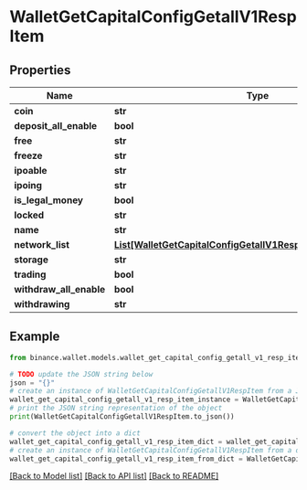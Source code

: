 # WalletGetCapitalConfigGetallV1RespItem


## Properties

Name | Type | Description | Notes
------------ | ------------- | ------------- | -------------
**coin** | **str** |  | [optional] 
**deposit_all_enable** | **bool** |  | [optional] 
**free** | **str** |  | [optional] 
**freeze** | **str** |  | [optional] 
**ipoable** | **str** |  | [optional] 
**ipoing** | **str** |  | [optional] 
**is_legal_money** | **bool** |  | [optional] 
**locked** | **str** |  | [optional] 
**name** | **str** |  | [optional] 
**network_list** | [**List[WalletGetCapitalConfigGetallV1RespItemNetworkListInner]**](WalletGetCapitalConfigGetallV1RespItemNetworkListInner.md) |  | [optional] 
**storage** | **str** |  | [optional] 
**trading** | **bool** |  | [optional] 
**withdraw_all_enable** | **bool** |  | [optional] 
**withdrawing** | **str** |  | [optional] 

## Example

```python
from binance.wallet.models.wallet_get_capital_config_getall_v1_resp_item import WalletGetCapitalConfigGetallV1RespItem

# TODO update the JSON string below
json = "{}"
# create an instance of WalletGetCapitalConfigGetallV1RespItem from a JSON string
wallet_get_capital_config_getall_v1_resp_item_instance = WalletGetCapitalConfigGetallV1RespItem.from_json(json)
# print the JSON string representation of the object
print(WalletGetCapitalConfigGetallV1RespItem.to_json())

# convert the object into a dict
wallet_get_capital_config_getall_v1_resp_item_dict = wallet_get_capital_config_getall_v1_resp_item_instance.to_dict()
# create an instance of WalletGetCapitalConfigGetallV1RespItem from a dict
wallet_get_capital_config_getall_v1_resp_item_from_dict = WalletGetCapitalConfigGetallV1RespItem.from_dict(wallet_get_capital_config_getall_v1_resp_item_dict)
```
[[Back to Model list]](../README.md#documentation-for-models) [[Back to API list]](../README.md#documentation-for-api-endpoints) [[Back to README]](../README.md)


